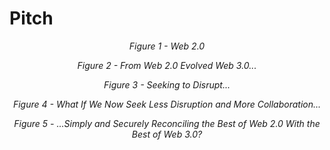 # Pitch

<p align="center">
    <img src="https://github.com/paradoxicalsphere/arbitrum-collabtech-hackathon/blob/main/images/pitch-01.png" alt="" title="">
    <br>
    <i>Figure 1 - Web 2.0</i>
</p>

<p align="center">
    <img src="https://github.com/paradoxicalsphere/arbitrum-collabtech-hackathon/blob/main/images/pitch-02.png" alt="" title="">
    <br>
    <i>Figure 2 - From Web 2.0 Evolved Web 3.0...</i>
</p>

<p align="center">
    <img src="https://github.com/paradoxicalsphere/arbitrum-collabtech-hackathon/blob/main/images/pitch-03.png" alt="" title="">
    <br>
    <i>Figure 3 - Seeking to Disrupt...</i>
</p>

<p align="center">
    <img src="https://github.com/paradoxicalsphere/arbitrum-collabtech-hackathon/blob/main/images/pitch-04.png" alt="" title="">
    <br>
    <i>Figure 4 - What If We Now Seek Less Disruption and More Collaboration...</i>
</p>

<p align="center">
    <img src="https://github.com/paradoxicalsphere/arbitrum-collabtech-hackathon/blob/main/images/pitch-05.png" alt="" title="">
    <br>
    <i>Figure 5 - ...Simply and Securely Reconciling the Best of Web 2.0 With the Best of Web 3.0?</i>
</p>

<!-- In the pitch, discuss token centralization, ID and collusion as risks to the integrity of DAOs, and then explain how the idea mitigates those risks using mechanisms already in place within most existing organizations and workplaces. -->

<!-- End the pitch by saying that I'm currently seeking input on possible next steps regarding the proposal -->
